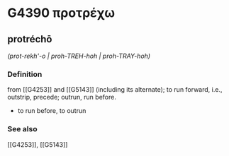 # G4390 προτρέχω

## protréchō

_(prot-rekh'-o | proh-TREH-hoh | proh-TRAY-hoh)_

### Definition

from [[G4253]] and [[G5143]] (including its alternate); to run forward, i.e., outstrip, precede; outrun, run before.

- to run before, to outrun

### See also

[[G4253]], [[G5143]]


